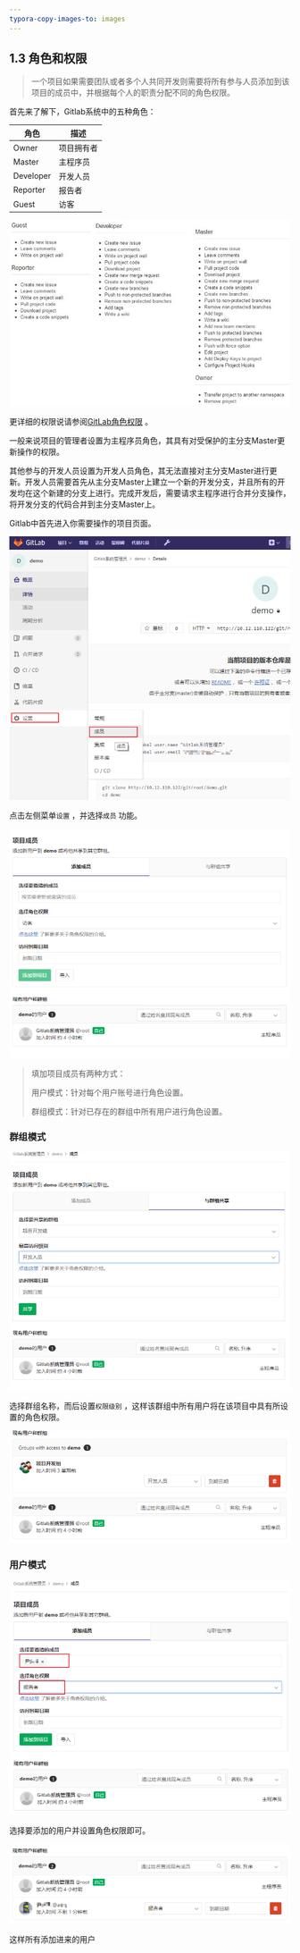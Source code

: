 ```yaml
---
typora-copy-images-to: images
---
```


## 1.3 角色和权限

> 一个项目如果需要团队或者多个人共同开发则需要将所有参与人员添加到该项目的成员中，并根据每个人的职责分配不同的角色权限。



首先来了解下，Gitlab系统中的五种角色：

| 角色        | 描述    |
| --------- | ----- |
| Owner     | 项目拥有者 |
| Master    | 主程序员  |
| Developer | 开发人员  |
| Reporter  | 报告者   |
| Guest     | 访客    |



![1508473546566](images/1508473546566.png)

更详细的权限说请参阅[GitLab角色权限](http://10.12.110.122/git/help/user/permissions) 。

一般来说项目的管理者设置为主程序员角色，其具有对受保护的主分支Master更新操作的权限。

其他参与的开发人员设置为开发人员角色，其无法直接对主分支Master进行更新。开发人员需要首先从主分支Master上建立一个新的开发分支，并且所有的开发均在这个新建的分支上进行。完成开发后，需要请求主程序进行合并分支操作，将开发分支的代码合并到主分支Master上。



Gitlab中首先进入你需要操作的项目页面。

![1508474202401](images/1508474202401.png)



点击左侧菜单`设置` ，并选择`成员` 功能。

![1508474327214](images/1508474327214.png)

> 填加项目成员有两种方式：
>
> 用户模式：针对每个用户账号进行角色设置。
>
> 群组模式：针对已存在的群组中所有用户进行角色设置。



### 群组模式

![1508474904897](images/1508474904897.png)

选择群组名称，而后设置`权限级别` ，这样该群组中所有用户将在该项目中具有所设置的角色权限。



![1508475032744](images/1508475032744.png)



### 用户模式

![1508475119807](images/1508475119807.png)

选择要添加的用户并设置角色权限即可。

![1508475165116](images/1508475165116.png)



这样所有添加进来的用户
